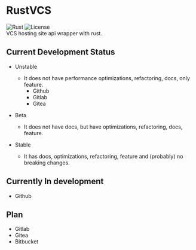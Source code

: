 # RustVCS

![Rust](https://img.shields.io/badge/language-rust-1976d2?style=for-the-badge&logo=rust)
![License](https://img.shields.io/badge/license-misilelab-green?style=for-the-badge)  
VCS hosting site api wrapper with rust.

## Current Development Status
- Unstable
  - It does not have performance optimizations, refactoring, docs, only feature.
    - Github
    - Gitlab
    - Gitea

- Beta
  - It does not have docs, but have optimizations, refactoring, docs, feature.

- Stable
  - It has docs, optimizations, refactoring, feature and (probably) no breaking changes.

## Currently In development

- Github

## Plan

- Gitlab
- Gitea
- Bitbucket
